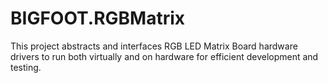 # BIGFOOT.RGBMatrix
This project abstracts and interfaces RGB LED Matrix Board hardware drivers to run both virtually and on hardware for efficient development and testing.
